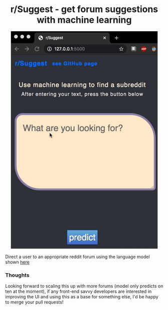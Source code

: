 <div align="center">
    <h1><b>r/Suggest</b> - get forum suggestions with machine learning</h1>
    <img src="images/r_suggest3x.gif">
</div>

Direct a user to an appropriate reddit forum using the language model shown [here](https://github.com/schlam/reddit-lsa-classifier/)

### Thoughts

Looking forward to scaling this up with more forums
(model only predicts on ten at the moment),
if any front-end savvy developers are interested in improving the UI and
using this as a base for something else, I'd be happy to merge your pull requests!
